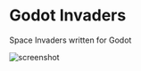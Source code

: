 Godot Invaders
==============
Space Invaders written for Godot 


![screenshot](https://simonalanjones.github.io/Screenshot%202020-04-20%20at%2022.38.40.png "Screenshot")
